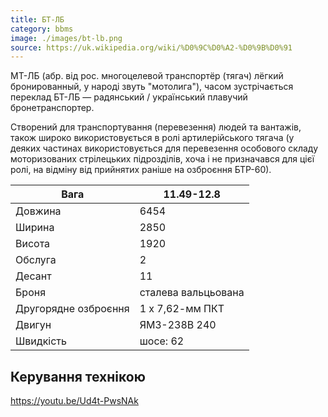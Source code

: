 ```yaml
---
title: БТ-ЛБ
category: bbms
image: ./images/bt-lb.png
source: https://uk.wikipedia.org/wiki/%D0%9C%D0%A2-%D0%9B%D0%91
---
```

МТ-ЛБ (абр. від рос. многоцелевой транспортёр (тягач) лёгкий бронированный, у народі звуть "мотолига"), часом зустрічається переклад БТ-ЛБ — радянський / український плавучий бронетранспортер.

Створений для транспортування (перевезення) людей та вантажів, також широко використовується в ролі артилерійського тягача (у деяких частинах використовується для перевезення особового складу моторизованих стрілецьких підрозділів, хоча і не призначався для цієї ролі, на відміну від прийнятих раніше на озброєння БТР-60). 

Вага |	11.49-12.8
------|------ 
Довжина |	6454
Ширина |	2850
Висота |	1920
Обслуга |	2
Десант | 	11
Броня | сталева вальцьована
Другорядне озброєння | 1 х 7,62-мм ПКТ
Двигун |	ЯМЗ-238В 240
Швидкість | шосе: 62


## Керування технікою

https://youtu.be/Ud4t-PwsNAk